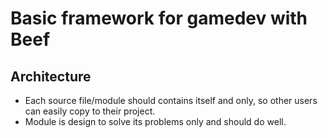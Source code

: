# Basic framework for gamedev with Beef

## Architecture
- Each source file/module should contains itself and only, so other users can easily copy to their project.
- Module is design to solve its problems only and should do well.